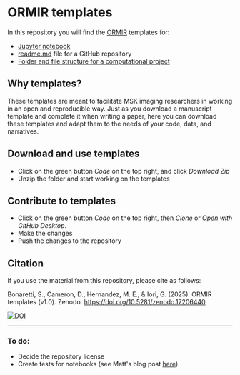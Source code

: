 # ORMIR templates

In this repository you will find the [ORMIR](https://www.ormir.org/) templates for:  
- [Jupyter notebook](https://github.com/ORMIRcommunity/templates/blob/main/ORMIR_nb_template.ipynb)
- [readme.md](https://github.com/ORMIRcommunity/templates/blob/main/ORMIR_readme_template.md) file for a GitHub repository
- [Folder and file structure for a computational project](https://github.com/ORMIRcommunity/templates/tree/main/computational_project) 

## Why templates? 
These templates are meant to facilitate MSK imaging researchers in working in an open and reproducible way. Just as you download a manuscript template and complete it when writing a paper, here you can download these templates and adapt them to the needs of your code, data, and narratives.


## Download and use templates
- Click on the green button *Code* on the top right, and click *Download Zip*
- Unzip the folder and start working on the templates

## Contribute to templates
- Click on the green button *Code* on the top right, then *Clone* or *Open with GitHub Desktop*. 
- Make the changes 
- Push the changes to the repository

## Citation
If you use the material from this repository, please cite as follows:

Bonaretti, S., Cameron, D., Hernandez, M. E., & Iori, G. (2025). ORMIR templates (v1.0). Zenodo. https://doi.org/10.5281/zenodo.17206440

[![DOI](https://zenodo.org/badge/DOI/10.5281/zenodo.17206440.svg)](https://doi.org/10.5281/zenodo.17206440)

--- 
### To do:
- Decide the repository license
- Create tests for notebooks (see Matt's blog post [here](https://hackmd.io/MPltT3L1R_OkGHxsZoNW9w))
